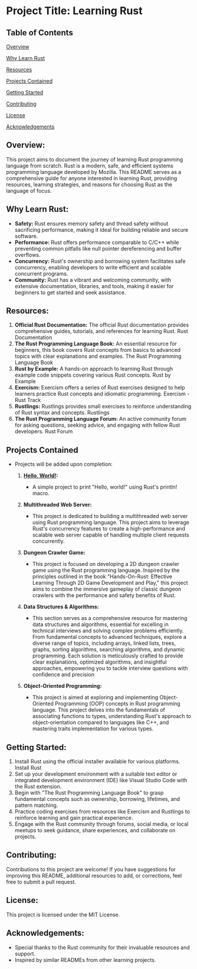 # **Project Title: Learning Rust**

## Table of Contents
[Overview](https://github.com/WambuaJoe/Multiverse-of-Rust-ness?tab=readme-ov-file#overview)

[Why Learn Rust](https://github.com/WambuaJoe/Multiverse-of-Rust-ness?tab=readme-ov-file#why-learn-rust)

[Resources](https://github.com/WambuaJoe/Multiverse-of-Rust-ness?tab=readme-ov-file#resources)

[Projects Contained](https://github.com/WambuaJoe/Multiverse-of-Rust-ness?tab=readme-ov-file#resources)

[Getting Started](https://github.com/WambuaJoe/Multiverse-of-Rust-ness?tab=readme-ov-file#getting-started)

[Contributing](https://github.com/WambuaJoe/Multiverse-of-Rust-ness?tab=readme-ov-file#contributing)

[License](https://github.com/WambuaJoe/Multiverse-of-Rust-ness?tab=readme-ov-file#license)

[Acknowledgements](https://github.com/WambuaJoe/Multiverse-of-Rust-ness?tab=readme-ov-file#acknowledgements)


## **Overview:** 
This project aims to document the journey of learning Rust programming language from scratch. Rust is a modern, safe, and efficient systems programming language developed by Mozilla. This README serves as a comprehensive guide for anyone interested in learning Rust, providing resources, learning strategies, and reasons for choosing Rust as the language of focus.

## **Why Learn Rust:**

-   **Safety:** Rust ensures memory safety and thread safety without sacrificing performance, making it ideal for building reliable and secure software.
-   **Performance:** Rust offers performance comparable to C/C++ while preventing common pitfalls like null pointer dereferencing and buffer overflows.
-   **Concurrency:** Rust's ownership and borrowing system facilitates safe concurrency, enabling developers to write efficient and scalable concurrent programs.
-   **Community:** Rust has a vibrant and welcoming community, with extensive documentation, libraries, and tools, making it easier for beginners to get started and seek assistance.

## **Resources:**

1.  **Official Rust Documentation:** The official Rust documentation provides comprehensive guides, tutorials, and references for learning Rust. Rust Documentation
2.  **The Rust Programming Language Book:** An essential resource for beginners, this book covers Rust concepts from basics to advanced topics with clear explanations and examples. The Rust Programming Language Book
3.  **Rust by Example:** A hands-on approach to learning Rust through example code snippets covering various Rust concepts. Rust by Example
4.  **Exercism:** Exercism offers a series of Rust exercises designed to help learners practice Rust concepts and idiomatic programming. Exercism - Rust Track
5.  **Rustlings:** Rustlings provides small exercises to reinforce understanding of Rust syntax and concepts. Rustlings
6.  **The Rust Programming Language Forum:** An active community forum for asking questions, seeking advice, and engaging with fellow Rust developers. Rust Forum

## **Projects Contained**
- Projects will be added upon completion:
    1. **[Hello, World!](https://github.com/WambuaJoe/Multiverse-of-Rust-ness/tree/main/hello-world):**
        * A simple project to print "Hello, world!" using Rust's println! macro.
    
    2. **Multithreaded Web Server:** 
        * This project is dedicated to building a multithreaded web server using Rust programming language. This project aims to leverage Rust's concurrency features to create a high-performance and scalable web server capable of handling multiple client requests concurrently.
    
    3. **Dungeon Crawler Game:** 
        * This project is focused on developing a 2D dungeon crawler game using the Rust programming language. Inspired by the principles outlined in the book "Hands-On-Rust: Effective Learning Through 2D Game Development and Play," this project aims to combine the immersive gameplay of classic dungeon crawlers with the performance and safety benefits of Rust.
    
    4. **Data Structures & Algorithms:** 
        * This section serves as a comprehensive resource for mastering data structures and algorithms, essential for excelling in technical interviews and solving complex problems efficiently. From fundamental concepts to advanced techniques, explore a diverse range of topics, including arrays, linked lists, trees, graphs, sorting algorithms, searching algorithms, and dynamic programming. Each solution is meticulously crafted to provide clear explanations, optimized algorithms, and insightful approaches, empowering you to tackle interview questions with confidence and precision

    5. **Object-Oriented Programming:**
        * This project is aimed at exploring and implementing Object-Oriented Programming (OOP) concepts in Rust programming language. This project delves into the fundamentals of associating functions to types, understanding Rust's approach to object-orientation compared to languages like C++, and mastering traits implementation for various types.


## **Getting Started:**

1.  Install Rust using the official installer available for various platforms. Install Rust
2.  Set up your development environment with a suitable text editor or integrated development environment (IDE) like Visual Studio Code with the Rust extension.
3.  Begin with "The Rust Programming Language Book" to grasp fundamental concepts such as ownership, borrowing, lifetimes, and pattern matching.
4.  Practice coding exercises from resources like Exercism and Rustlings to reinforce learning and gain practical experience.
5.  Engage with the Rust community through forums, social media, or local meetups to seek guidance, share experiences, and collaborate on projects.

## **Contributing:**
Contributions to this project are welcome! If you have suggestions for improving this README, additional resources to add, or corrections, feel free to submit a pull request.

## **License:**
 This project is licensed under the MIT License.

## **Acknowledgements:**

-   Special thanks to the Rust community for their invaluable resources and support.
-   Inspired by similar READMEs from other learning projects.